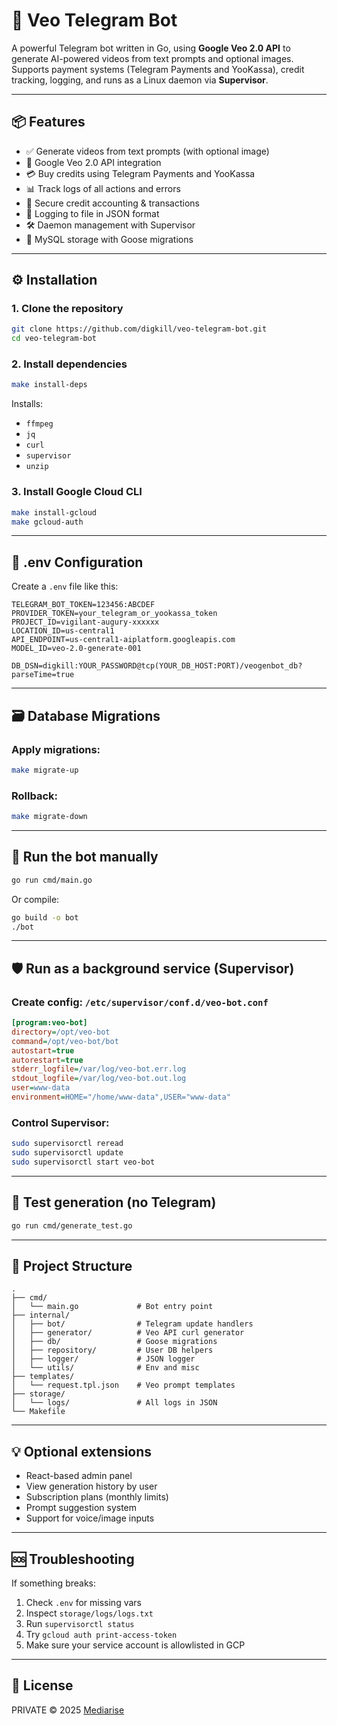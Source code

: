 # 🎥 Veo Telegram Bot

A powerful Telegram bot written in Go, using **Google Veo 2.0 API** to generate AI-powered videos from text prompts and optional images.  
Supports payment systems (Telegram Payments and YooKassa), credit tracking, logging, and runs as a Linux daemon via **Supervisor**.

---

## 📦 Features

- ✅ Generate videos from text prompts (with optional image)
- 🧠 Google Veo 2.0 API integration
- 💳 Buy credits using Telegram Payments and YooKassa
- 📊 Track logs of all actions and errors
- 🔐 Secure credit accounting & transactions
- 🧾 Logging to file in JSON format
- 🛠 Daemon management with Supervisor
- 🐘 MySQL storage with Goose migrations

---

## ⚙️ Installation

### 1. Clone the repository

```bash
git clone https://github.com/digkill/veo-telegram-bot.git
cd veo-telegram-bot
```

### 2. Install dependencies

```bash
make install-deps
```

Installs:
- `ffmpeg`
- `jq`
- `curl`
- `supervisor`
- `unzip`

### 3. Install Google Cloud CLI

```bash
make install-gcloud
make gcloud-auth
```

---

## 🔐 .env Configuration

Create a `.env` file like this:

```env
TELEGRAM_BOT_TOKEN=123456:ABCDEF
PROVIDER_TOKEN=your_telegram_or_yookassa_token
PROJECT_ID=vigilant-augury-xxxxxx
LOCATION_ID=us-central1
API_ENDPOINT=us-central1-aiplatform.googleapis.com
MODEL_ID=veo-2.0-generate-001

DB_DSN=digkill:YOUR_PASSWORD@tcp(YOUR_DB_HOST:PORT)/veogenbot_db?parseTime=true
```

---

## 🗃 Database Migrations

### Apply migrations:

```bash
make migrate-up
```

### Rollback:

```bash
make migrate-down
```

---

## 🤖 Run the bot manually

```bash
go run cmd/main.go
```

Or compile:

```bash
go build -o bot
./bot
```

---

## 🛡 Run as a background service (Supervisor)

### Create config: `/etc/supervisor/conf.d/veo-bot.conf`

```ini
[program:veo-bot]
directory=/opt/veo-bot
command=/opt/veo-bot/bot
autostart=true
autorestart=true
stderr_logfile=/var/log/veo-bot.err.log
stdout_logfile=/var/log/veo-bot.out.log
user=www-data
environment=HOME="/home/www-data",USER="www-data"
```

### Control Supervisor:

```bash
sudo supervisorctl reread
sudo supervisorctl update
sudo supervisorctl start veo-bot
```

---

## 🧪 Test generation (no Telegram)

```bash
go run cmd/generate_test.go
```

---

## 📁 Project Structure

```
.
├── cmd/
│   └── main.go             # Bot entry point
├── internal/
│   ├── bot/                # Telegram update handlers
│   ├── generator/          # Veo API curl generator
│   ├── db/                 # Goose migrations
│   ├── repository/         # User DB helpers
│   ├── logger/             # JSON logger
│   └── utils/              # Env and misc
├── templates/
│   └── request.tpl.json    # Veo prompt templates
├── storage/
│   └── logs/               # All logs in JSON
└── Makefile
```

---

## 💡 Optional extensions

- React-based admin panel
- View generation history by user
- Subscription plans (monthly limits)
- Prompt suggestion system
- Support for voice/image inputs

---

## 🆘 Troubleshooting

If something breaks:

1. Check `.env` for missing vars
2. Inspect `storage/logs/logs.txt`
3. Run `supervisorctl status`
4. Try `gcloud auth print-access-token`
5. Make sure your service account is allowlisted in GCP

---

## 📜 License

PRIVATE © 2025 [Mediarise](https://mediarise.org)
